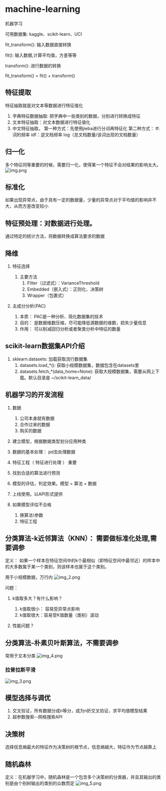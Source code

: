 # machine-learning
机器学习

可用数据集: kaggle、scikit-learn、UCI

fit_transform(): 输入数据直接转换

fit(): 输入数据,计算平均值，方差等等

transform(): 进行数据的转换

fit_transform() = fit() + transform()
 
## 特征提取
特征抽取就是对文本等数据进行特征值化
1. 字典特征数据抽取: 把字典中一些类别的数据，分别进行转换成特征
2. 文本特征抽取：对文本数据进行特征值化
3. 中文特征抽取，
   第一种方式：先使用jieba进行分词再特征化
   第二种方式： tf: 词的频率
              idf：逆文档频率  log（总文档数量/该词出现的文档数量）
   

## 归一化
多个特征同等重要的时候，需要归一化，使得某一个特征不会对结果的影响太大。
![img.png](img/img.png)

## 标准化
如果出现异常点，由于具有一定的数据量，少量的异常点对于平均值的影响并不大，从而方差改变较小

## 特征预处理：对数据进行处理。
通过特定的统计方法，将数据转换成算法要求的数据

## 降维
1. 特征选择
     1. 主要方法
        1. Filter（过滤式）：VarianceThreshold
        2. Embedded（嵌入式）：正则化、决策树
        3. Wrapper（包裹式）  

2. 主成分分析(PAC)
    1. 本质： PAC是一种分析、简化数据集的技术
    2. 目的： 是数据维数压缩，尽可能降低源数据的维数，损失少量信息
    3. 作用： 可以削减回归分析或者聚类分析中特征的数量


## scikit-learn数据集API介绍
1. sklearn.datasets: 加载获取流行数据集
    1. datasets.load_*(): 获取小规模数据集，数据包含在datasets里
    2. datasets.fetch_*(data_home=None): 获取大规模数据集，需要从网上下载。默认目录是  ~/scikit-learn_data/


## 机器学习的开发流程
1. 数据
    1. 公司本身就有数据
    2. 合作过来的数据
    3. 购买的数据
    
2. 建立模型，根据数据类型划分应用种类
3. 数据的基本处理： pd去处理数据
4. 特征工程（ 特征进行处理 ） 重要
5. 找到合适的算法进行预测
6. 模型的评估，判定效果。模型 = 算法 + 数据
7. 上线使用。以API形式提供
8. 如果模型评估不合格
    1. 换算法\参数
    2. 特征工程


## 分类算法-k近邻算法（KNN）： 需要做标准化处理,需要调参
定义： 如果一个样本在特征空间中的k个最相似（即特征空间中最邻近）的样本中的大多数属于某一个类别，则该样本也属于这个类别。

用于小规模数据，万行内
![img_2.png](img/img_2.png)

问题：
1. k值取多大？有什么影响？
    1. k值取很小： 容易受异常点影响
    2. k值取很大：容易受K值数量（类别）波动
    
2. 性能问题？

## 分类算法-朴素贝叶斯算法，不需要调参
常用于文本分类
![img_4.png](img/img_4.png)

### 拉普拉斯平滑
![img_3.png](img/img_3.png)


## 模型选择与调优
1. 交叉验证，所有数据分成n等分，成为n折交叉验证，求平均值模型结果
2. 超参数搜索--网格搜索API

## 决策树
选择信息熵最大的特征作为决策树的根节点，信息熵越大，特征作为节点越靠上

## 随机森林
定义：在机器学习中，随机森林是一个包含多个决策树的分类器，并且其输出的类别是由个别树输出的类别的众数而定
![img_5.png](img/img_5.png)
